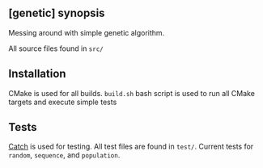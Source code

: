 ## [genetic] synopsis

Messing around with simple genetic algorithm.

All source files found in `src/`

## Installation

CMake is used for all builds. `build.sh` bash script is used to run all CMake targets and execute simple tests

## Tests

[Catch](https://github.com/philsquared/Catch) is used for testing. All test files are found in `test/`. Current tests for `random`, `sequence`, and `population`.